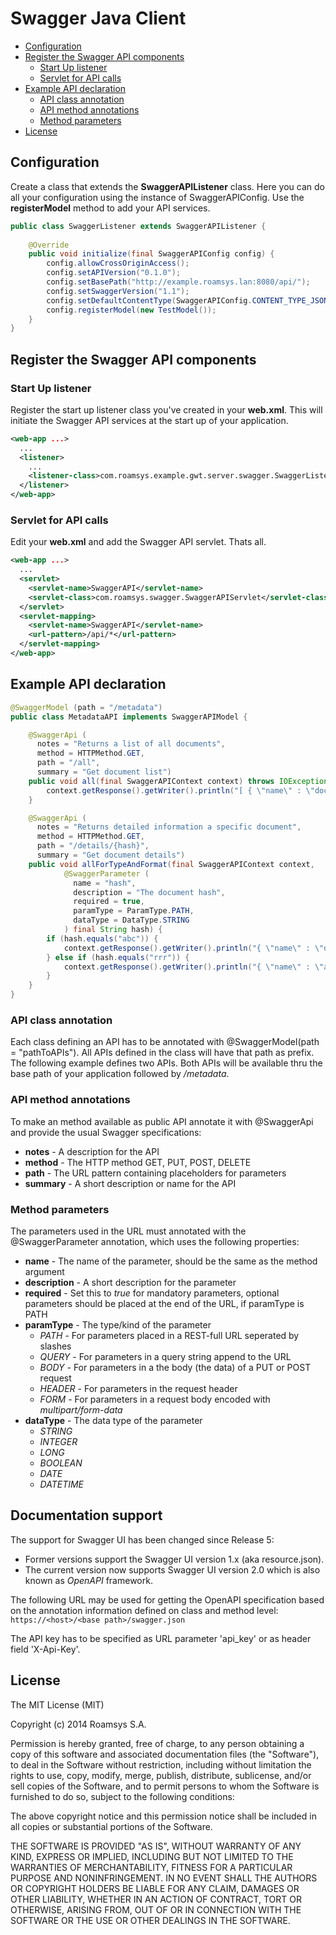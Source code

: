 # Swagger Java Client

* [Configuration](#configuration)
* [Register the Swagger API components](#register-the-swagger-api-components)
    * [Start Up listener](#start-up-listener)
    * [Servlet for API calls](#servlet-for-api-calls)
* [Example API declaration](#example-api-declaration)
    * [API class annotation](#api-class-annotation)
    * [API method annotations](#api-method-annotations)
    * [Method parameters](#method-parameters)
* [License](#license)

## Configuration

Create a class that extends the **SwaggerAPIListener** class. Here you can do all your configuration using the instance of SwaggerAPIConfig. Use the **registerModel** method to add your API services.
````java
public class SwaggerListener extends SwaggerAPIListener {
    
    @Override
    public void initialize(final SwaggerAPIConfig config) {
        config.allowCrossOriginAccess();
        config.setAPIVersion("0.1.0");
        config.setBasePath("http://example.roamsys.lan:8080/api/");
        config.setSwaggerVersion("1.1");
        config.setDefaultContentType(SwaggerAPIConfig.CONTENT_TYPE_JSON_UTF8);
        config.registerModel(new TestModel());
    }
}
````
## Register the Swagger API components

### Start Up listener
Register the start up listener class you've created in your **web.xml**. This will initiate the Swagger API services at the start up of your application.
````xml
<web-app ...>
  ...
  <listener>
    ...
    <listener-class>com.roamsys.example.gwt.server.swagger.SwaggerListener</listener-class>
  </listener>
</web-app>
````

### Servlet for API calls
Edit your **web.xml** and add the Swagger API servlet. Thats all.
````xml
<web-app ...>
  ...
  <servlet>
    <servlet-name>SwaggerAPI</servlet-name>
    <servlet-class>com.roamsys.swagger.SwaggerAPIServlet</servlet-class>
  </servlet>
  <servlet-mapping>
    <servlet-name>SwaggerAPI</servlet-name>
    <url-pattern>/api/*</url-pattern>
  </servlet-mapping>
</web-app>
````

## Example API declaration
````java
@SwaggerModel (path = "/metadata")
public class MetadataAPI implements SwaggerAPIModel {

    @SwaggerApi (
      notes = "Returns a list of all documents",
      method = HTTPMethod.GET,
      path = "/all",
      summary = "Get document list")
    public void all(final SwaggerAPIContext context) throws IOException {
        context.getResponse().getWriter().println("[ { \"name\" : \"document 1\", \"hash\" : \"abc\"}, { \"name\": \"another document\", \"hash\" : \"rrr\"} ]");
    }

    @SwaggerApi (
      notes = "Returns detailed information a specific document",
      method = HTTPMethod.GET,
      path = "/details/{hash}",
      summary = "Get document details")
    public void allForTypeAndFormat(final SwaggerAPIContext context,
            @SwaggerParameter (
              name = "hash",
              description = "The document hash",
              required = true,
              paramType = ParamType.PATH,
              dataType = DataType.STRING
            ) final String hash) {
        if (hash.equals("abc")) {
            context.getResponse().getWriter().println("{ \"name\" : \"document 1\", \"hash\" : \"abc\", , \"size\" : 1232, , \"extension\" : \"odt\"}");
        } else if (hash.equals("rrr")) {
            context.getResponse().getWriter().println("{ \"name\" : \"another document\", \"hash\" : \"rrr\", , \"size\" : 3532, , \"extension\" : \"zip\"}");
        }
    }
}
````
### API class annotation

Each class defining an API has to be annotated with @SwaggerModel(path = "pathToAPIs"). All APIs defined in the class will have that path as prefix. 
The following example defines two APIs. Both APIs will be available thru the base path of your application followed by */metadata*.

### API method annotations

To make an method available as public API annotate it with @SwaggerApi and provide the usual Swagger specifications:

* **notes** - A description for the API
* **method** - The HTTP method GET, PUT, POST, DELETE
* **path** - The URL pattern containing placeholders for parameters
* **summary** - A short description or name for the API

### Method parameters

The parameters used in the URL must annotated with the @SwaggerParameter annotation, which uses the following properties:

* **name** - The name of the parameter, should be the same as the method argument
* **description** - A short description for the parameter
* **required** - Set this to *true* for mandatory parameters, optional parameters should be placed at the end of the URL, if paramType is PATH
* **paramType** - The type/kind of the parameter
     * *PATH* - For parameters placed in a REST-full URL seperated by slashes
     * *QUERY* - For parameters in a query string append to the URL
     * *BODY* - For parameters in a the body (the data) of a PUT or POST request
     * *HEADER* - For parameters in the request header
     * *FORM* - For parameters in a request body encoded with *multipart/form-data*
* **dataType** - The data type of the parameter
     * *STRING*
     * *INTEGER*
     * *LONG* 
     * *BOOLEAN*
     * *DATE*
     * *DATETIME*

## Documentation support

The support for Swagger UI has been changed since Release 5:
* Former versions support the Swagger UI version 1.x (aka resource.json).
* The current version now supports Swagger UI version 2.0 which is also known as *OpenAPI* framework.

The following URL may be used for getting the OpenAPI specification based on the annotation information defined on class and method level:
`https://<host>/<base path>/swagger.json`

The API key has to be specified as URL parameter 'api_key' or as header field 'X-Api-Key'. 

## License

The MIT License (MIT)

Copyright (c) 2014 Roamsys S.A.

Permission is hereby granted, free of charge, to any person obtaining a copy
of this software and associated documentation files (the "Software"), to deal
in the Software without restriction, including without limitation the rights
to use, copy, modify, merge, publish, distribute, sublicense, and/or sell
copies of the Software, and to permit persons to whom the Software is
furnished to do so, subject to the following conditions:

The above copyright notice and this permission notice shall be included in all
copies or substantial portions of the Software.

THE SOFTWARE IS PROVIDED "AS IS", WITHOUT WARRANTY OF ANY KIND, EXPRESS OR
IMPLIED, INCLUDING BUT NOT LIMITED TO THE WARRANTIES OF MERCHANTABILITY,
FITNESS FOR A PARTICULAR PURPOSE AND NONINFRINGEMENT. IN NO EVENT SHALL THE
AUTHORS OR COPYRIGHT HOLDERS BE LIABLE FOR ANY CLAIM, DAMAGES OR OTHER
LIABILITY, WHETHER IN AN ACTION OF CONTRACT, TORT OR OTHERWISE, ARISING FROM,
OUT OF OR IN CONNECTION WITH THE SOFTWARE OR THE USE OR OTHER DEALINGS IN THE
SOFTWARE.
